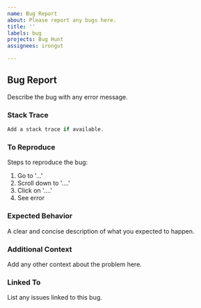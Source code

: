 ```yaml
---
name: Bug Report
about: Please report any bugs here.
title: ''
labels: bug
projects: Bug Hunt
assignees: irongut

---
```

## Bug Report

Describe the bug with any error message.

### Stack Trace
```c#
Add a stack trace if available.
```

### To Reproduce
Steps to reproduce the bug:
1. Go to '...'
2. Scroll down to '....'
3. Click on '....'
4. See error

### Expected Behavior
A clear and concise description of what you expected to happen.

### Additional Context
Add any other context about the problem here.

### Linked To
List any issues linked to this bug.

